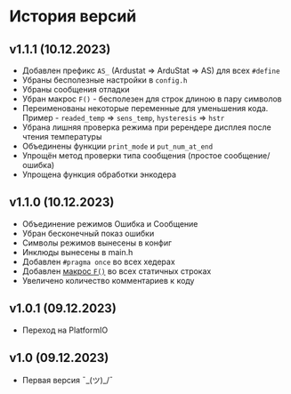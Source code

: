 # История версий

## v1.1.1 (10.12.2023)

- Добавлен префикс `AS_` (Ardustat => ArduStat => AS) для всех `#define`
- Убраны бесполезные настройки в `config.h`
- Убраны сообщения отладки
- Убран макрос `F()` - бесполезен для строк длиною в пару символов
- Переименованы некоторые переменные для уменьшения кода. Пример - `readed_temp` => `sens_temp`, `hysteresis` => `hstr`
- Убрана лишняя проверка режима при ререндере дисплея после чтения температуры
- Объединены функции `print_mode` и `put_num_at_end`
- Упрощён метод проверки типа сообщения (простое сообщение/ошибка)
- Упрощена функция обработки энкодера

## v1.1.0 (10.12.2023)

- Объединение режимов Ошибка и Сообщение
- Убран бесконечный показ ошибки
- Символы режимов вынесены в конфиг
- Инклюды вынесены в main.h
- Добавлен `#pragma once` во всех хедерах
- Добавлен [макрос `F()`](https://alexgyver.ru/lessons/code-optimisation/) во всех статичных строках
- Увеличено количество комментариев к коду

## v1.0.1 (09.12.2023)

- Переход на PlatformIO

## v1.0 (09.12.2023)

- Первая версия ¯\_(ツ)_/¯
